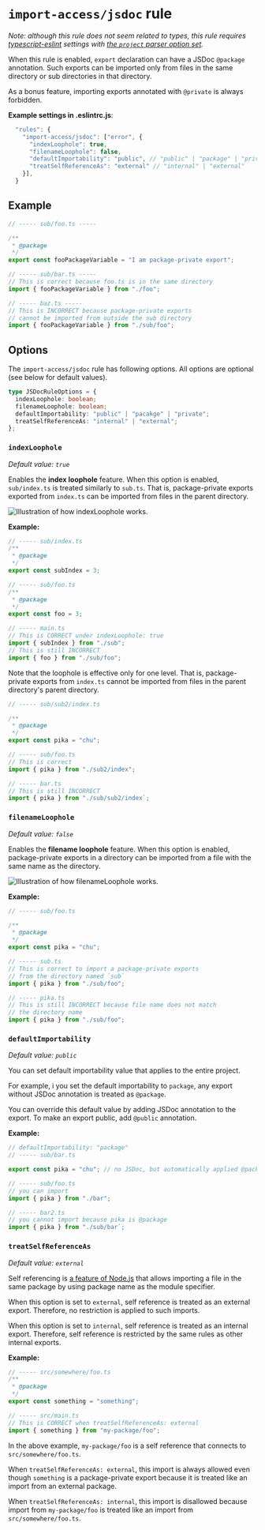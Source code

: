 # `import-access/jsdoc` rule

_Note: although this rule does not seem related to types, this rule requires [typescript-eslint](https://github.com/typescript-eslint/typescript-eslint) settings with [the `project` parser option set](https://typescript-eslint.io/packages/parser/#project)._

When this rule is enabled, `export` declaration can have a JSDoc `@package` annotation. Such exports can be imported only from files in the same directory or sub directories in that directory.

As a bonus feature, importing exports annotated with `@private` is always forbidden.

**Example settings in .eslintrc.js**:

```js
  "rules": {
    "import-access/jsdoc": ["error", {
      "indexLoophole": true,
      "filenameLoophole": false,
      "defaultImportability": "public", // "public" | "package" | "private"
      "treatSelfReferenceAs": "external" // "internal" | "external"
    }],
  }
```

## Example

```ts
// ----- sub/foo.ts -----

/**
 * @package
 */
export const fooPackageVariable = "I am package-private export";

// ----- sub/bar.ts -----
// This is correct because foo.ts is in the same directory
import { fooPackageVariable } from "./foo";

// ----- baz.ts -----
// This is INCORRECT because package-private exports
// cannot be imported from outside the sub directory
import { fooPackageVariable } from "./sub/foo";
```

## Options

The `import-access/jsdoc` rule has following options. All options are optional (see below for default values).

```ts
type JSDocRuleOptions = {
  indexLoophole: boolean;
  filenameLoophole: boolean;
  defaultImportability: "public" | "pacakge" | "private";
  treatSelfReferenceAs: "internal" | "external";
};
```

### `indexLoophole`

_Default value: `true`_

Enables the **index loophole** feature. When this option is enabled, `sub/index.ts` is treated similarly to `sub.ts`. That is, package-private exports exported from `index.ts` can be imported from files in the parent directory.

![Illustration of how indexLoophole works.](./images/indexLoophole.png)

**Example:**

```ts
// ----- sub/index.ts
/**
 * @package
 */
export const subIndex = 3;

// ----- sub/foo.ts
/**
 * @package
 */
export const foo = 3;

// ----- main.ts
// This is CORRECT under indexLoophole: true
import { subIndex } from "./sub";
// This is still INCORRECT
import { foo } from "./sub/foo";
```

Note that the loophole is effective only for one level. That is, package-private exports from `index.ts` cannot be imported from files in the parent directory's parent directory.

```ts
// ----- sub/sub2/index.ts

/**
 * @package
 */
export const pika = "chu";

// ----- sub/foo.ts
// This is correct
import { pika } from "./sub2/index";

// ----- bar.ts
// This is still INCORRECT
import { pika } from "./sub/sub2/index`;
```

### `filenameLoophole`

_Default value: `false`_

Enables the **filename loophole** feature. When this option is enabled, package-private exports in a directory can be imported from a file with the same name as the directory.

![Illustration of how filenameLoophole works.](./images/filenameLoophole.png)

**Example:**

```ts
// ----- sub/foo.ts

/**
 * @package
 */
export const pika = "chu";

// ----- sub.ts
// This is correct to import a package-private exports
// from the directory named `sub`
import { pika } from "./sub/foo";

// ----- pika.ts
// This is still INCORRECT because file name does not match
// the directory name
import { pika } from "./sub/foo";
```

### `defaultImportability`

_Default value: `public`_

You can set default importability value that applies to the entire project.

For example, i you set the default importability to `package`, any export without JSDoc annotation is treated as `@package`.

You can override this default value by adding JSDoc annotation to the export. To make an export public, add `@public` annotation.

**Example:**

```ts
// defaultImportability: "package"
// ----- sub/bar.ts

export const pika = "chu"; // no JSDoc, but automatically applied @package

// ----- sub/foo.ts
// you can import
import { pika } from "./bar";

// ----- bar2.ts
// you cannot import because pika is @package
import { pika } from "./sub/bar`;
```

### `treatSelfReferenceAs`

_Default value: `external`_

Self referencing is [a feature of Node.js](https://nodejs.org/api/packages.html#self-referencing-a-package-using-its-name) that allows importing a file in the same package by using package name as the module specifier.

When this option is set to `external`, self reference is treated as an external export. Therefore, no restriction is applied to such imports.

When this option is set to `internal`, self reference is treated as an internal export. Therefore, self reference is restricted by the same rules as other internal exports.

**Example:**

```ts
// ----- src/somewhere/foo.ts
/**
 * @package
 */
export const something = "something";

// ----- src/main.ts
// This is CORRECT when treatSelfReferenceAs: external
import { something } from "my-package/foo";
```

In the above example, `my-package/foo` is a self reference that connects to `src/somewhere/foo.ts`.

When `treatSelfReferenceAs: external`, this import is always allowed even though `something` is a package-private export because it is treated like an import from an external package.

When `treatSelfReferenceAs: internal`, this import is disallowed because import from `my-package/foo` is treated like an import from `src/somewhere/foo.ts`.
